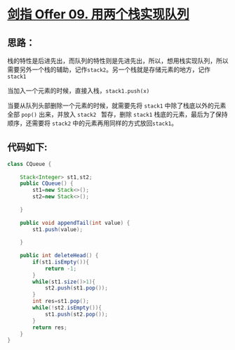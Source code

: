 # [剑指 Offer 09. 用两个栈实现队列](https://leetcode-cn.com/problems/yong-liang-ge-zhan-shi-xian-dui-lie-lcof/)

## 思路：



栈的特性是后进先出，而队列的特性则是先进先出，所以，想用栈实现队列，所以需要另外一个栈的辅助，记作`stack2`。另一个栈就是存储元素的地方，记作 `stack1`

当加入一个元素的时候，直接入栈，`stack1.push(x)` 

当要从队列头部删除一个元素的时候，就需要先将 `stack1` 中除了栈底以外的元素 全部 `pop()` 出来，并放入 `stack2 ` 暂存，删除 `stack1` 栈底的元素，最后为了保持顺序，还需要将 `stack2` 中的元素再用同样的方式放回`stack1`。

## 代码如下:

```Java
class CQueue {
    
    Stack<Integer> st1,st2;
    public CQueue() {
        st1=new Stack<>();
        st2=new Stack<>();
    
    }
    
    public void appendTail(int value) {
        st1.push(value);
        
    }
    
    public int deleteHead() {
        if(st1.isEmpty()){
            return -1;
        }
        while(st1.size()>1){
            st2.push(st1.pop());
        }
        int res=st1.pop();
        while(!st2.isEmpty()){
            st1.push(st2.pop());
        }
        return res;
    }
}
```



